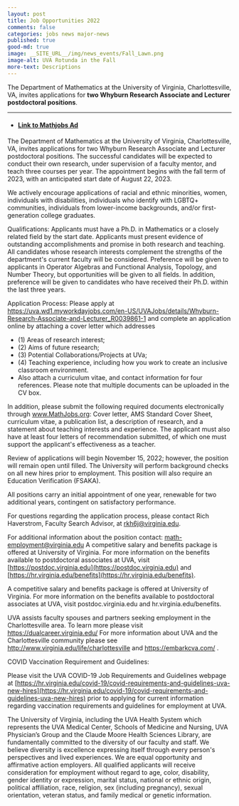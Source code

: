 ```yaml
---
layout: post
title: Job Opportunities 2022
comments: false
categories: jobs news major-news
published: true
good-md: true
image: __SITE_URL__/img/news_events/Fall_Lawn.png
image-alt: UVA Rotunda in the Fall
more-text: Descriptions
---
```


The Department of Mathematics at the University of Virginia, Charlottesville, VA, invites applications for <b>two Whyburn Research Associate and Lecturer postdoctoral positions</b>.

<!--more-->

---

- #### [Link to Mathjobs Ad](https://www.mathjobs.org/jobs/UVa/WRAL2023)

The Department of Mathematics at the University of Virginia, Charlottesville, VA, invites applications for two Whyburn Research Associate and Lecturer postdoctoral positions. The successful candidates will be expected to conduct their own research, under supervision of a faculty mentor, and teach three courses per year. The appointment begins with the fall term of 2023, with an anticipated start date of August 22, 2023.
<p/>


We actively encourage applications of racial and ethnic minorities, women, individuals with disabilities, individuals who identify with LGBTQ+ communities, individuals from lower-income backgrounds, and/or first-generation college graduates.
<p/>


Qualifications: Applicants must have a Ph.D. in Mathematics or a closely related field by the start date. Applicants must present evidence of outstanding accomplishments and promise in both research and teaching. All candidates whose research interests complement the strengths of the department's current faculty will be considered. Preference will be given to applicants in Operator Algebras and Functional Analysis, Topology, and Number Theory, but opportunities will be given to all fields. In addition, preference will be given to candidates who have received their Ph.D. within the last three years.
<p/>


Application Process: Please apply at 
<a href="https://uva.wd1.myworkdayjobs.com/en-US/UVAJobs/details/Whyburn-Research-Associate-and-Lecturer_R0039861-1">https://uva.wd1.myworkdayjobs.com/en-US/UVAJobs/details/Whyburn-Research-Associate-and-Lecturer_R0039861-1</a>
and complete an application online by attaching a cover letter which addresses
<ul>
<li>(1) Areas of research interest;</li>
<li>(2) Aims of future research;</li>
<li>(3) Potential Collaborations/Projects at UVa;</li>
<li>(4) Teaching experience, including how you work to create an inclusive classroom environment.</li>
<li>Also attach a curriculum vitae, and contact information for four references. 
Please note that multiple documents can be uploaded in the CV box.</li>
</ul>
<p/>


In addition, please submit the following required documents electronically through www.MathJobs.org: Cover letter, AMS Standard Cover Sheet, curriculum vitae, a publication list, a description of research, and a statement about teaching interests and experience. The applicant must also have at least four letters of recommendation submitted, of which one must support the applicant's effectiveness as a teacher.
<p/>


Review of applications will begin November 15, 2022; however, the position will remain open until filled. The University will perform background checks on all new hires prior to employment. This position will also require an Education Verification (FSAKA).
<p/>


All positions carry an initial appointment of one year, renewable for two additional years, contingent on satisfactory performance.
<p/>


For questions regarding the application process, please contact Rich Haverstrom, Faculty Search Advisor, at rkh6j@virginia.edu.
<p/>


For additional information about the position contact: math-employment@virginia.edu A competitive salary and benefits package is offered at University of Virginia. For more information on the benefits available to postdoctoral associates at UVA, visit [https://postdoc.virginia.edu](https://postdoc.virginia.edu) and [https://hr.virginia.edu/benefits](https://hr.virginia.edu/benefits).
<p/>


A competitive salary and benefits package is offered at University of Virginia. For more information on the benefits available to postdoctoral associates at UVA, visit postdoc.virginia.edu and hr.virginia.edu/benefits.
<p/>


UVA assists faculty spouses and partners seeking employment in the Charlottesville area. To learn more please visit 
<a href="https://dualcareer.virginia.edu/">https://dualcareer.virginia.edu/</a>
    For more information about UVA and the Charlottesville community please see 
<a href="http://www.virginia.edu/life/charlottesville">http://www.virginia.edu/life/charlottesville</a>
    and 
<a href="https://embarkcva.com/">https://embarkcva.com/</a>
.
<p/>


COVID Vaccination Requirement and Guidelines:

Please visit the UVA COVID-19 Job Requirements and Guidelines webpage at [https://hr.virginia.edu/covid-19/covid-requirements-and-guidelines-uva-new-hires](https://hr.virginia.edu/covid-19/covid-requirements-and-guidelines-uva-new-hires) prior to applying for current information regarding vaccination requirements and guidelines for employment at UVA.
<p/>


The University of Virginia, including the UVA Health System which represents the UVA Medical Center, Schools of Medicine and Nursing, UVA Physician’s Group and the Claude Moore Health Sciences Library, are fundamentally committed to the diversity of our faculty and staff. We believe diversity is excellence expressing itself through every person's perspectives and lived experiences. We are equal opportunity and affirmative action employers. All qualified applicants will receive consideration for employment without regard to age, color, disability, gender identity or expression, marital status, national or ethnic origin, political affiliation, race, religion, sex (including pregnancy), sexual orientation, veteran status, and family medical or genetic information.

